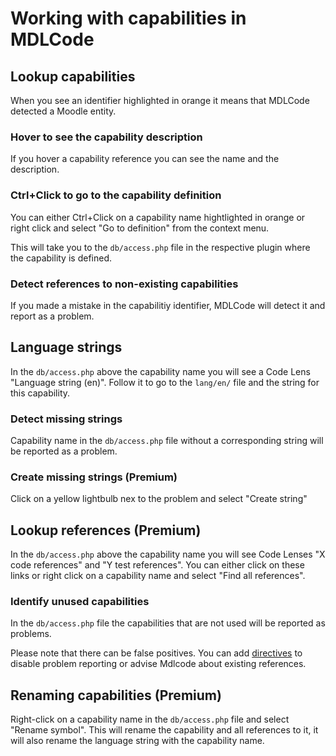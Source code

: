 # Working with capabilities in MDLCode

## Lookup capabilities

When you see an identifier highlighted in orange it means that MDLCode detected a Moodle
entity.

### Hover to see the capability description

If you hover a capability reference you can see the name and the description.

### Ctrl+Click to go to the capability definition

You can either Ctrl+Click on a capability name hightlighted in orange or
right click and select "Go to definition" from the context menu.

This will take you to the `db/access.php` file in the respective plugin where the capability
is defined.

### Detect references to non-existing capabilities

If you made a mistake in the capabilitiy identifier, MDLCode will detect it and report as a problem.

## Language strings

In the `db/access.php` above the capability name you will see a Code Lens "Language string (en)".
Follow it to go to the `lang/en/` file and the string for this capability.

### Detect missing strings

Capability name in the `db/access.php` file without a corresponding string will be reported as a problem.

### Create missing strings (Premium)

Click on a yellow lightbulb nex to the problem and select "Create string"

## Lookup references (Premium)

In the `db/access.php` above the capability name you will see Code Lenses "X code references" and
"Y test references". You can either click on these links or right click on a capability name
and select "Find all references".

### Identify unused capabilities

In the `db/access.php` file the capabilities that are not used will be reported as problems.

Please note that there can be false positives. You can add [directives](directives.md) to
disable problem reporting or advise Mdlcode about existing references.

## Renaming capabilities (Premium)

Right-click on a capability name in the `db/access.php` file and select "Rename symbol".
This will rename the capability and all references to it, it will also rename the
language string with the capability name.
